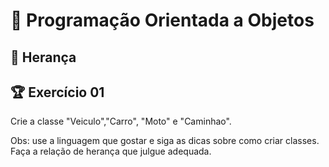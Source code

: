 # 📌 **Programação Orientada a Objetos**
## 📝 **Herança**

## 🏆 **Exercício 01**
Crie a classe "Veiculo","Carro", "Moto" e "Caminhao".

Obs: use a linguagem que gostar e siga as dicas sobre como criar classes. Faça a relação de herança que julgue adequada.
